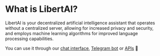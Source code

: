 # What is LibertAI?

LibertAI is your decentralized artificial intelligence assistant that operates without a centralized server, allowing for increased privacy and security, and employs machine learning algorithms for improved language processing capabilities.

You can use it through our [chat interface](https://chat.libertai.io), [Telegram bot](https://t.me/liberchat_bot) or [APIs](/apis/) 🚀
